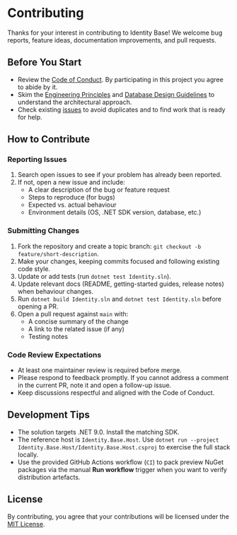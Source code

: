 # Contributing

Thanks for your interest in contributing to Identity Base! We welcome bug reports, feature ideas, documentation improvements, and pull requests.

## Before You Start
- Review the [Code of Conduct](CODE_OF_CONDUCT.md). By participating in this project you agree to abide by it.
- Skim the [Engineering Principles](docs/reference/Engineering_Principles.md) and [Database Design Guidelines](docs/reference/Database_Design_Guidelines.md) to understand the architectural approach.
- Check existing [issues](https://github.com/Amaretto-Software-Labs/identity-base/issues) to avoid duplicates and to find work that is ready for help.

## How to Contribute

### Reporting Issues
1. Search open issues to see if your problem has already been reported.
2. If not, open a new issue and include:
   - A clear description of the bug or feature request
   - Steps to reproduce (for bugs)
   - Expected vs. actual behaviour
   - Environment details (OS, .NET SDK version, database, etc.)

### Submitting Changes
1. Fork the repository and create a topic branch: `git checkout -b feature/short-description`.
2. Make your changes, keeping commits focused and following existing code style.
3. Update or add tests (run `dotnet test Identity.sln`).
4. Update relevant docs (README, getting-started guides, release notes) when behaviour changes.
5. Run `dotnet build Identity.sln` and `dotnet test Identity.sln` before opening a PR.
6. Open a pull request against `main` with:
   - A concise summary of the change
   - A link to the related issue (if any)
   - Testing notes

### Code Review Expectations
- At least one maintainer review is required before merge.
- Please respond to feedback promptly. If you cannot address a comment in the current PR, note it and open a follow-up issue.
- Keep discussions respectful and aligned with the Code of Conduct.

## Development Tips
- The solution targets .NET 9.0. Install the matching SDK.
- The reference host is `Identity.Base.Host`. Use `dotnet run --project Identity.Base.Host/Identity.Base.Host.csproj` to exercise the full stack locally.
- Use the provided GitHub Actions workflow (`CI`) to pack preview NuGet packages via the manual **Run workflow** trigger when you want to verify distribution artefacts.

## License
By contributing, you agree that your contributions will be licensed under the [MIT License](LICENSE).
